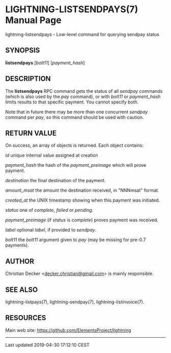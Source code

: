 LIGHTNING-LISTSENDPAYS(7) Manual Page
=====================================
lightning-listsendpays - Low-level command for querying sendpay status

SYNOPSIS
--------

**listsendpays** \[*bolt11*\] \[*payment\_hash*\]

DESCRIPTION
-----------

The **listsendpays** RPC command gets the status of all *sendpay*
commands (which is also used by the *pay* command), or with *bolt11* or
*payment\_hash* limits results to that specific payment. You cannot
specify both.

Note that in future there may be more than one concurrent *sendpay*
command per *pay*, so this command should be used with caution.

RETURN VALUE
------------

On success, an array of objects is returned. Each object contains:

 *id*
unique internal value assigned at creation

 *payment\_hash*
the hash of the *payment\_preimage* which will prove payment.

 *destination*
the final destination of the payment.

 *amount\_msat*
the amount the destination received, in "NNNmsat" format.

 *created\_at*
the UNIX timestamp showing when this payment was initiated.

 *status*
one of *complete*, *failed* or *pending*.

 *payment\_preimage*
(if *status* is *complete*) proves payment was received.

 *label*
optional *label*, if provided to *sendpay*.

 *bolt11*
the *bolt11* argument given to *pay* (may be missing for pre-0.7
payments).

AUTHOR
------

Christian Decker <<decker.christian@gmail.com>> is mainly
responsible.

SEE ALSO
--------

lightning-listpays(7), lightning-sendpay(7), lightning-listinvoice(7).

RESOURCES
---------

Main web site: <https://github.com/ElementsProject/lightning>

------------------------------------------------------------------------

Last updated 2019-04-30 17:12:10 CEST
